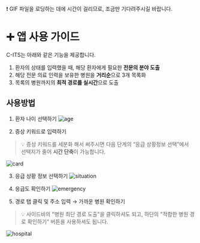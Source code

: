 ❗️ GIF 파일을 로딩하는 데에 시간이 걸리므로, 조금만 기다려주시길 바랍니다.

# ➕ **앱 사용 가이드**
C-ITS는 아래와 같은 기능을 제공합니다.
1. 환자의 상태를 입력했을 때, 해당 환자에게 필요한 **전문의 분야 도출**
2. 해당 전문 의료 인력을 보유한 병원을 **거리순**으로 3개 목록화
3. 목록의 병원까지의 **최적 경로를 실시간**으로 도출

## 사용방법
1. 환자 나이 선택하기
![age](/assets/STEP1_last.gif)
    
2. 증상 키워드로 입력하기   
> 💡 증상 키워드를 세분화 해서 써주시면 다음 단계의 “응급 상황정보 선택”에서 선택지가 줄어 **시간 단축**이 가능합니다.
     
![card](/assets/STEP2.gif)
      
3. 응급 상황 정보 선택하기
![situation](/assets/STEP3.gif)
     
4. 응급도 확인하기
![emergency](/assets/STEP4.gif)
     
5. 경로 탭 클릭 및 주소 입력 → 가까운 병원 확인하기   
> 💡 사이드바의 "병원 최단 경로 도출"을 클릭하셔도 되고, 하단의 "적합한 병원 경로 확인하기" 버튼을 사용하셔도 됩니다.
     
![hospital](/assets/STEP5.gif)
